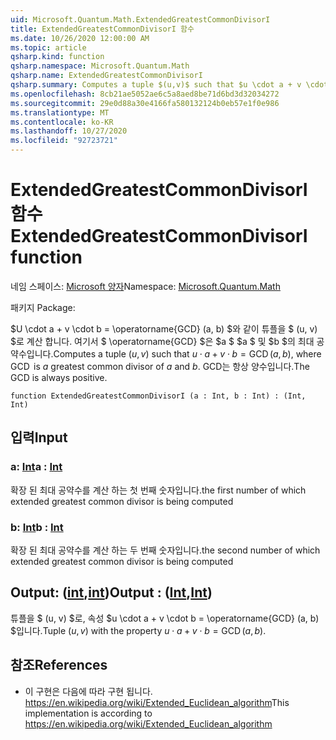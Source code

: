 ```yaml
---
uid: Microsoft.Quantum.Math.ExtendedGreatestCommonDivisorI
title: ExtendedGreatestCommonDivisorI 함수
ms.date: 10/26/2020 12:00:00 AM
ms.topic: article
qsharp.kind: function
qsharp.namespace: Microsoft.Quantum.Math
qsharp.name: ExtendedGreatestCommonDivisorI
qsharp.summary: Computes a tuple $(u,v)$ such that $u \cdot a + v \cdot b = \operatorname{GCD}(a, b)$, where $\operatorname{GCD}$ is $a$ greatest common divisor of $a$ and $b$. The GCD is always positive.
ms.openlocfilehash: 8cb21ae5052ae6c5a8aed8be71d6bd3d32034272
ms.sourcegitcommit: 29e0d88a30e4166fa580132124b0eb57e1f0e986
ms.translationtype: MT
ms.contentlocale: ko-KR
ms.lasthandoff: 10/27/2020
ms.locfileid: "92723721"
---
```

# <a name="extendedgreatestcommondivisori-function"></a><span data-ttu-id="5945f-102">ExtendedGreatestCommonDivisorI 함수</span><span class="sxs-lookup"><span data-stu-id="5945f-102">ExtendedGreatestCommonDivisorI function</span></span>

<span data-ttu-id="5945f-103">네임 스페이스: [Microsoft 양자](xref:Microsoft.Quantum.Math)</span><span class="sxs-lookup"><span data-stu-id="5945f-103">Namespace: [Microsoft.Quantum.Math](xref:Microsoft.Quantum.Math)</span></span>

<span data-ttu-id="5945f-104">패키지 [](https://nuget.org/packages/)</span><span class="sxs-lookup"><span data-stu-id="5945f-104">Package: [](https://nuget.org/packages/)</span></span>


<span data-ttu-id="5945f-105">$U \cdot a + v \cdot b = \operatorname{GCD} (a, b) $와 같이 튜플을 $ (u, v) $로 계산 합니다. 여기서 $ \operatorname{GCD} $은 $a $ $a $ 및 $b $의 최대 공약수입니다.</span><span class="sxs-lookup"><span data-stu-id="5945f-105">Computes a tuple $(u,v)$ such that $u \cdot a + v \cdot b = \operatorname{GCD}(a, b)$, where $\operatorname{GCD}$ is $a$ greatest common divisor of $a$ and $b$.</span></span> <span data-ttu-id="5945f-106">GCD는 항상 양수입니다.</span><span class="sxs-lookup"><span data-stu-id="5945f-106">The GCD is always positive.</span></span>

```qsharp
function ExtendedGreatestCommonDivisorI (a : Int, b : Int) : (Int, Int)
```


## <a name="input"></a><span data-ttu-id="5945f-107">입력</span><span class="sxs-lookup"><span data-stu-id="5945f-107">Input</span></span>

### <a name="a--int"></a><span data-ttu-id="5945f-108">a: [Int](xref:microsoft.quantum.lang-ref.int)</span><span class="sxs-lookup"><span data-stu-id="5945f-108">a : [Int](xref:microsoft.quantum.lang-ref.int)</span></span>

<span data-ttu-id="5945f-109">확장 된 최대 공약수를 계산 하는 첫 번째 숫자입니다.</span><span class="sxs-lookup"><span data-stu-id="5945f-109">the first number of which extended greatest common divisor is being computed</span></span>


### <a name="b--int"></a><span data-ttu-id="5945f-110">b: [Int](xref:microsoft.quantum.lang-ref.int)</span><span class="sxs-lookup"><span data-stu-id="5945f-110">b : [Int](xref:microsoft.quantum.lang-ref.int)</span></span>

<span data-ttu-id="5945f-111">확장 된 최대 공약수를 계산 하는 두 번째 숫자입니다.</span><span class="sxs-lookup"><span data-stu-id="5945f-111">the second number of which extended greatest common divisor is being computed</span></span>



## <a name="output--intint"></a><span data-ttu-id="5945f-112">Output: ([int](xref:microsoft.quantum.lang-ref.int),[int](xref:microsoft.quantum.lang-ref.int))</span><span class="sxs-lookup"><span data-stu-id="5945f-112">Output : ([Int](xref:microsoft.quantum.lang-ref.int),[Int](xref:microsoft.quantum.lang-ref.int))</span></span>

<span data-ttu-id="5945f-113">튜플을 $ (u, v) $로, 속성 $u \cdot a + v \cdot b = \operatorname{GCD} (a, b) $입니다.</span><span class="sxs-lookup"><span data-stu-id="5945f-113">Tuple $(u,v)$ with the property $u \cdot a + v \cdot b = \operatorname{GCD}(a, b)$.</span></span>

## <a name="references"></a><span data-ttu-id="5945f-114">참조</span><span class="sxs-lookup"><span data-stu-id="5945f-114">References</span></span>

- <span data-ttu-id="5945f-115">이 구현은 다음에 따라 구현 됩니다. https://en.wikipedia.org/wiki/Extended_Euclidean_algorithm</span><span class="sxs-lookup"><span data-stu-id="5945f-115">This implementation is according to https://en.wikipedia.org/wiki/Extended_Euclidean_algorithm</span></span>